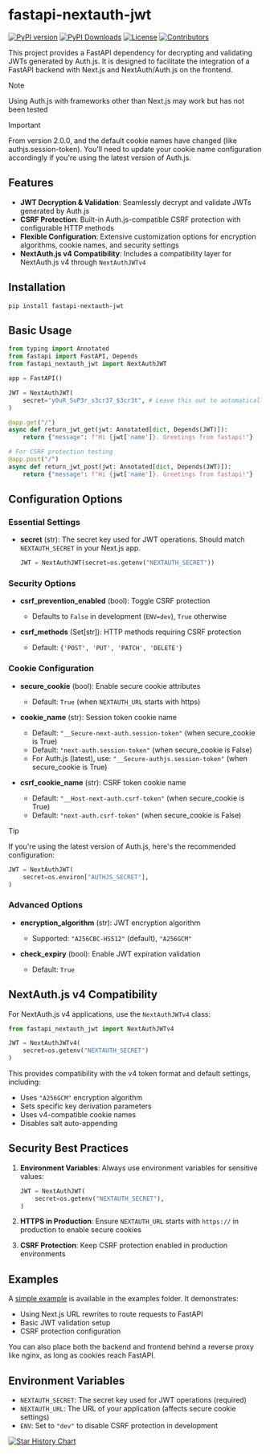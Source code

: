 # fastapi-nextauth-jwt

[![PyPI version](https://badge.fury.io/py/fastapi-nextauth-jwt.svg)](https://badge.fury.io/py/fastapi-nextauth-jwt)
[![PyPI Downloads](https://img.shields.io/pypi/dm/fastapi-nextauth-jwt)](https://pypi.org/project/fastapi-nextauth-jwt/)
[![License](https://img.shields.io/pypi/l/fastapi-nextauth-jwt)](https://github.com/yourusername/fastapi-nextauth-jwt/blob/main/LICENSE)
[![Contributors](https://img.shields.io/github/contributors/TCatshoek/fastapi-nextauth-jwt)](https://github.com/TCatshoek/fastapi-nextauth-jwt/graphs/contributors)

This project provides a FastAPI dependency for decrypting and validating JWTs generated by Auth.js. It is designed to facilitate the integration of a FastAPI backend with Next.js and NextAuth/Auth.js on the frontend.

> [!NOTE]
> Using Auth.js with frameworks other than Next.js may work but has not been tested

> [!IMPORTANT]
> From version 2.0.0, and the default cookie names have changed (like authjs.session-token). You'll need to update your cookie name configuration accordingly if you're using the latest version of Auth.js.

## Features

- **JWT Decryption & Validation**: Seamlessly decrypt and validate JWTs generated by Auth.js
- **CSRF Protection**: Built-in Auth.js-compatible CSRF protection with configurable HTTP methods
- **Flexible Configuration**: Extensive customization options for encryption algorithms, cookie names, and security settings
- **NextAuth.js v4 Compatibility**: Includes a compatibility layer for NextAuth.js v4 through `NextAuthJWTv4`

## Installation

```shell
pip install fastapi-nextauth-jwt
```

## Basic Usage

```python
from typing import Annotated
from fastapi import FastAPI, Depends
from fastapi_nextauth_jwt import NextAuthJWT

app = FastAPI()

JWT = NextAuthJWT(
    secret="y0uR_SuP3r_s3cr37_$3cr3t", # Leave this out to automatically read the NEXTAUTH_SECRET env var
)

@app.get("/")
async def return_jwt_get(jwt: Annotated[dict, Depends(JWT)]):
    return {"message": f"Hi {jwt['name']}. Greetings from fastapi!"}

# For CSRF protection testing
@app.post("/")
async def return_jwt_post(jwt: Annotated[dict, Depends(JWT)]):
    return {"message": f"Hi {jwt['name']}. Greetings from fastapi!"}
```

## Configuration Options

### Essential Settings

- **secret** (str): The secret key used for JWT operations. Should match `NEXTAUTH_SECRET` in your Next.js app.
  ```python
  JWT = NextAuthJWT(secret=os.getenv("NEXTAUTH_SECRET"))
  ```

### Security Options

- **csrf_prevention_enabled** (bool): Toggle CSRF protection
  - Defaults to `False` in development (`ENV=dev`), `True` otherwise

- **csrf_methods** (Set[str]): HTTP methods requiring CSRF protection
  - Default: `{'POST', 'PUT', 'PATCH', 'DELETE'}`

### Cookie Configuration

- **secure_cookie** (bool): Enable secure cookie attributes
  - Default: `True` (when `NEXTAUTH_URL` starts with https)

- **cookie_name** (str): Session token cookie name
  - Default: `"__Secure-next-auth.session-token"` (when secure_cookie is True)
  - Default: `"next-auth.session-token"` (when secure_cookie is False)
  - For Auth.js (latest), use: `"__Secure-authjs.session-token"` (when secure_cookie is True)

- **csrf_cookie_name** (str): CSRF token cookie name
  - Default: `"__Host-next-auth.csrf-token"` (when secure_cookie is True)
  - Default: `"next-auth.csrf-token"` (when secure_cookie is False)
> [!TIP]
> If you're using the latest version of Auth.js, here's the recommended configuration:
> ```python
> JWT = NextAuthJWT(
>     secret=os.environ["AUTHJS_SECRET"],
> )
> ```

### Advanced Options

- **encryption_algorithm** (str): JWT encryption algorithm
  - Supported: `"A256CBC-HS512"` (default), `"A256GCM"`

- **check_expiry** (bool): Enable JWT expiration validation
  - Default: `True`

## NextAuth.js v4 Compatibility

For NextAuth.js v4 applications, use the `NextAuthJWTv4` class:

```python
from fastapi_nextauth_jwt import NextAuthJWTv4

JWT = NextAuthJWTv4(
    secret=os.getenv("NEXTAUTH_SECRET")
)
```

This provides compatibility with the v4 token format and default settings, including:
- Uses `"A256GCM"` encryption algorithm
- Sets specific key derivation parameters
- Uses v4-compatible cookie names
- Disables salt auto-appending

## Security Best Practices

1. **Environment Variables**: Always use environment variables for sensitive values:
   ```python
   JWT = NextAuthJWT(
       secret=os.getenv("NEXTAUTH_SECRET"),
   )
   ```

2. **HTTPS in Production**: Ensure `NEXTAUTH_URL` starts with `https://` in production to enable secure cookies

3. **CSRF Protection**: Keep CSRF protection enabled in production environments

## Examples

A [simple example](https://github.com/TCatshoek/fastapi-nextauth-jwt/tree/main/examples/simple) is available in the examples folder. It demonstrates:
- Using Next.js URL rewrites to route requests to FastAPI
- Basic JWT validation setup
- CSRF protection configuration

You can also place both the backend and frontend behind a reverse proxy like nginx, as long as cookies reach FastAPI.

## Environment Variables

- `NEXTAUTH_SECRET`: The secret key used for JWT operations (required)
- `NEXTAUTH_URL`: The URL of your application (affects secure cookie settings)
- `ENV`: Set to `"dev"` to disable CSRF protection in development


[![Star History Chart](https://api.star-history.com/svg?repos=TCatshoek/fastapi-nextauth-jwt&type=Date)](https://star-history.com/#TCatshoek/fastapi-nextauth-jwt&Date)
